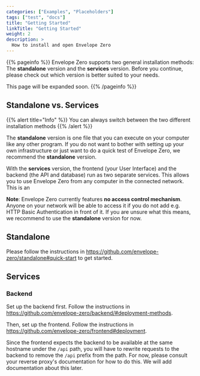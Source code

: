 ```yaml
---
categories: ["Examples", "Placeholders"]
tags: ["test", "docs"]
title: "Getting Started"
linkTitle: "Getting Started"
weight: 2
description: >
  How to install and open Envelope Zero
---
```


{{% pageinfo %}}
Envelope Zero supports two general installation methods: The **standalone** version and the **services** version. Before you continue, please check out which version is better suited to your needs.

This page will be expanded soon.
{{% /pageinfo %}}

## Standalone vs. Services

{{% alert title="Info" %}}
You can always switch between the two different installation methods
{{% /alert %}}

The **standalone** version is one file that you can execute on your computer like any other program. If you do not want to bother with setting up your own infrastructure or just want to do a quick test of Envelope Zero, we recommend the **standalone** version.

With the **services** version, the frontend (your User Interface) and the backend (the API and database) run as two separate services. This allows you to use Envelope Zero from any computer in the connected network. This is an

**Note**: Envelope Zero currently features **no access control mechanism**. Anyone on your network will be able to access it if you do not add e.g. HTTP Basic Authentication in front of it. If you are unsure what this means, we recommend to use the **standalone** version for now.

## Standalone

Please follow the instructions in https://github.com/envelope-zero/standalone#quick-start to get started.

## Services

### Backend

Set up the backend first. Follow the instructions in https://github.com/envelope-zero/backend/#deployment-methods.

Then, set up the frontend. Follow the instructions in https://github.com/envelope-zero/frontend#deployment.

Since the frontend expects the backend to be available at the same hostname under the `/api` path, you will have to rewrite requests to the backend to remove the `/api` prefix from the path. For now, please consult your reverse proxy's documentation for how to do this. We will add documentation about this later.
